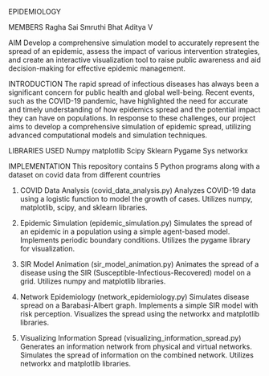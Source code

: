 EPIDEMIOLOGY

MEMBERS
Ragha Sai
Smruthi Bhat
Aditya V

AIM
Develop a comprehensive simulation model to accurately represent the spread of an epidemic, assess the impact of various intervention strategies, and create an interactive visualization tool to raise public awareness and aid decision-making for effective epidemic management.

INTRODUCTION
The rapid spread of infectious diseases has always been a significant concern for public health and global well-being. Recent events, such as the COVID-19 pandemic, have highlighted the need for accurate and timely understanding of how epidemics spread and the potential impact they can have on populations. In response to these challenges, our project aims to develop a comprehensive simulation of epidemic spread, utilizing advanced computational models and simulation techniques.

LIBRARIES USED
Numpy
matplotlib
Scipy
Sklearn
Pygame
Sys
networkx

IMPLEMENTATION
This repository contains 5 Python programs along with a dataset on covid data from different countries

1. COVID Data Analysis (covid_data_analysis.py)
Analyzes COVID-19 data using a logistic function to model the growth of cases.
Utilizes numpy, matplotlib, scipy, and sklearn libraries.

2. Epidemic Simulation (epidemic_simulation.py)
Simulates the spread of an epidemic in a population using a simple agent-based model.
Implements periodic boundary conditions.
Utilizes the pygame library for visualization.

3. SIR Model Animation (sir_model_animation.py)
Animates the spread of a disease using the SIR (Susceptible-Infectious-Recovered) model on a grid.
Utilizes numpy and matplotlib libraries.

4. Network Epidemiology (network_epidemiology.py)
Simulates disease spread on a Barabasi-Albert graph.
Implements a simple SIR model with risk perception.
Visualizes the spread using the networkx and matplotlib libraries.

5. Visualizing Information Spread (visualizing_information_spread.py)
Generates an information network from physical and virtual networks.
Simulates the spread of information on the combined network.
Utilizes networkx and matplotlib libraries.
